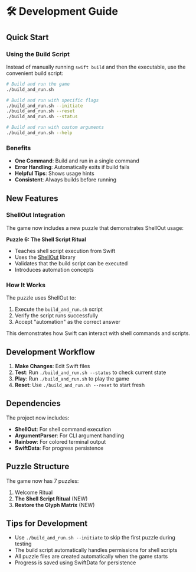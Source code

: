 # 🛠️ Development Guide

## Quick Start

### Using the Build Script

Instead of manually running `swift build` and then the executable, use the convenient build script:

```bash
# Build and run the game
./build_and_run.sh

# Build and run with specific flags
./build_and_run.sh --initiate
./build_and_run.sh --reset
./build_and_run.sh --status

# Build and run with custom arguments
./build_and_run.sh --help
```

### Benefits

- **One Command**: Build and run in a single command
- **Error Handling**: Automatically exits if build fails
- **Helpful Tips**: Shows usage hints
- **Consistent**: Always builds before running

## New Features

### ShellOut Integration

The game now includes a new puzzle that demonstrates ShellOut usage:

**Puzzle 6: The Shell Script Ritual**
- Teaches shell script execution from Swift
- Uses the [ShellOut](https://github.com/JohnSundell/ShellOut) library
- Validates that the build script can be executed
- Introduces automation concepts

### How It Works

The puzzle uses ShellOut to:
1. Execute the `build_and_run.sh` script
2. Verify the script runs successfully
3. Accept "automation" as the correct answer

This demonstrates how Swift can interact with shell commands and scripts.

## Development Workflow

1. **Make Changes**: Edit Swift files
2. **Test**: Run `./build_and_run.sh --status` to check current state
3. **Play**: Run `./build_and_run.sh` to play the game
4. **Reset**: Use `./build_and_run.sh --reset` to start fresh

## Dependencies

The project now includes:
- **ShellOut**: For shell command execution
- **ArgumentParser**: For CLI argument handling
- **Rainbow**: For colored terminal output
- **SwiftData**: For progress persistence

## Puzzle Structure

The game now has 7 puzzles:
1. Welcome Ritual
2. **The Shell Script Ritual** (NEW)
3. **Restore the Glyph Matrix** (NEW)

## Tips for Development

- Use `./build_and_run.sh --initiate` to skip the first puzzle during testing
- The build script automatically handles permissions for shell scripts
- All puzzle files are created automatically when the game starts
- Progress is saved using SwiftData for persistence 
